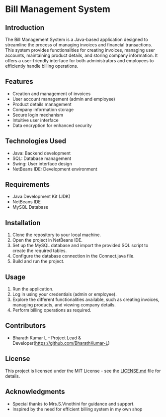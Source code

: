 # Bill Management System

## Introduction
The Bill Management System is a Java-based application designed to streamline the process of managing invoices and financial transactions. This system provides functionalities for creating invoices, managing user accounts, maintaining product details, and storing company information. It offers a user-friendly interface for both administrators and employees to efficiently handle billing operations.

## Features
- Creation and management of invoices
- User account management (admin and employee)
- Product details management
- Company information storage
- Secure login mechanism
- Intuitive user interface
- Data encryption for enhanced security

## Technologies Used
- Java: Backend development
- SQL: Database management
- Swing: User interface design
- NetBeans IDE: Development environment

## Requirements
- Java Development Kit (JDK)
- NetBeans IDE
- MySQL Database

## Installation
1. Clone the repository to your local machine.
2. Open the project in NetBeans IDE.
3. Set up the MySQL database and import the provided SQL script to create the required tables.
4. Configure the database connection in the Connect.java file.
5. Build and run the project.

## Usage
1. Run the application.
2. Log in using your credentials (admin or employee).
3. Explore the different functionalities available, such as creating invoices, managing products, and viewing company details.
4. Perform billing operations as required.

## Contributors
- Bharath Kumar L - Project Lead & Developer(https://github.com/BharathKumar-L)

## License
This project is licensed under the MIT License - see the [LICENSE.md](LICENSE.md) file for details.

## Acknowledgments
- Special thanks to Mrs.S.Vinothini for guidance and support.
- Inspired by the need for efficient billing system in my own shop
